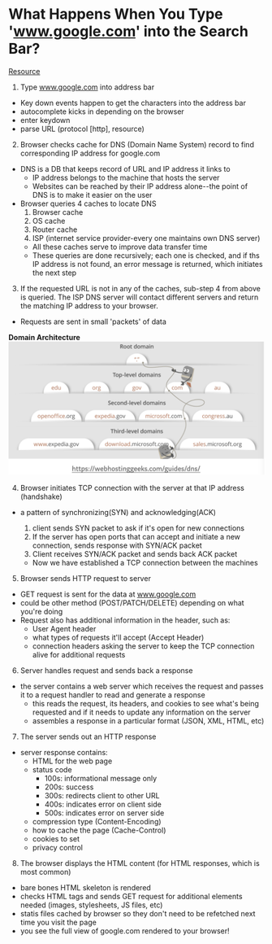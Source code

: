 # What Happens When You Type 'www.google.com' into the Search Bar?

[Resource](https://medium.com/@maneesha.wijesinghe1/what-happens-when-you-type-an-url-in-the-browser-and-press-enter-bb0aa2449c1a)

1. Type www.google.com into address bar 
  * Key down events happen to get the characters into the address bar 
  * autocomplete kicks in depending on the browser 
  * enter keydown 
  * parse URL (protocol [http], resource)
  
2. Browser checks cache for DNS (Domain Name System) record to find corresponding IP address for google.com 
  * DNS is a DB that keeps record of URL and IP address it links to 
    * IP address belongs to the machine that hosts the server
    * Websites can be reached by their IP address alone--the point of DNS is to make it easier on the user 
  * Browser queries 4 caches to locate DNS 
    1. Browser cache 
    2. OS cache 
    3. Router cache 
    4. ISP (internet service provider-every one maintains own DNS server)
      * All these caches serve to improve data transfer time
      * These queries are done recursively; each one is checked, and if ths IP address is not found, an error message is returned, which initiates the next step 
3. If the requested URL is not in any of the caches, sub-step 4 from above is queried. The ISP DNS server will contact different servers and return the matching IP address to your browser. 
  * Requests are sent in small 'packets' of data 
  
__Domain Architecture__
![Domain Architecture](https://github.com/gardenFiend138/study-notes/blob/master/web/images/domain_architecture.png)
  
4. Browser initiates TCP connection with the server at that IP address (handshake)
  * a pattern of synchronizing(SYN) and acknowledging(ACK)
    1. client sends SYN packet to ask if it's open for new connections 
    2. If the server has open ports that can accept and initiate a new connection, sends response with SYN/ACK packet 
    3. Client receives SYN/ACK packet and sends back ACK packet 
    
    * Now we have established a TCP connection between the machines 
    
5. Browser sends HTTP request to server 
  * GET request is sent for the data at www.google.com
  * could be other method (POST/PATCH/DELETE) depending on what you're doing 
  * Request also has additional information in the header, such as: 
    * User Agent header 
    * what types of requests it'll accept (Accept Header)
    * connection headers asking the server to keep the TCP connection alive for additional requests 
    
6. Server handles request and sends back a response 
  * the server contains a web server which receives the request and passes it to a request handler to read and generate a response 
    * this reads the request, its headers, and cookies to see what's being requested and if it needs to update any information on the server 
    * assembles a response in a particular format (JSON, XML, HTML, etc)

7. The server sends out an HTTP response 
  * server response contains: 
    * HTML for the web page
    * status code 
      * 100s: informational message only 
      * 200s: success 
      * 300s: redirects client to other URL 
      * 400s: indicates error on client side 
      * 500s: indicates error on server side 
    * compression type (Content-Encoding)
    * how to cache the page (Cache-Control)
    * cookies to set 
    * privacy control 
    
8. The browser displays the HTML content (for HTML responses, which is most common)
  * bare bones HTML skeleton is rendered 
  * checks HTML tags and sends GET request for additional elements needed (images, stylesheets, JS files, etc)
  * statis files cached by browser so they don't need to be refetched next time you visit the page 
  * you see the full view of google.com rendered to your browser! 